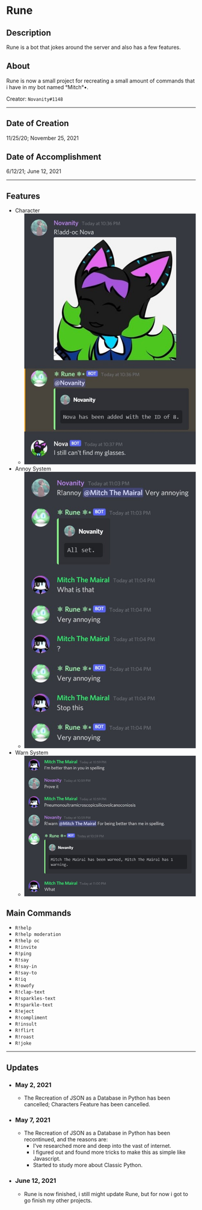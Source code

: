 # Rune

## Description
Rune is a bot that jokes around the server and also has a few features.

## About
Rune is now a small project for recreating a small amount of commands that i have in my bot named °Mitch°•.

Creator: `Novanity#1148`

- - -

## Date of Creation
11/25/20; November 25, 2021

## Date of Accomplishment
6/12/21; June 12, 2021

- - -

## Features
- Character
    - ![Character](./Assets/Character.jpg)
- Annoy System
    - ![Annoy System](./Assets/Annoy_System.jpg)
- Warn System
    - ![Warn System](./Assets/Warn_System.jpg)

## Main Commands

- `R!help`
- `R!help moderation`
- `R!help oc`
- `R!invite`
- `R!ping`
- `R!say`
- `R!say-in`
- `R!say-to`
- `R!iq`
- `R!owofy`
- `R!clap-text`
- `R!sparkles-text`
- `R!sparkle-text`
- `R!eject`
- `R!compliment`
- `R!insult`
- `R!flirt`
- `R!roast`
- `R!joke`

- - -

## Updates

- ### May 2, 2021
    - The Recreation of JSON as a Database in Python has been cancelled; Characters Feature has been cancelled.

- ### May 7, 2021
    - The Recreation of JSON as a Database in Python has been recontinued, and the reasons are:
        - I've researched more and deep into the vast of internet.
        - I figured out and found more tricks to make this as simple like Javascript.
        - Started to study more about Classic Python.

- ### June 12, 2021
    - Rune is now finished, i still might update Rune, but for now i got to go finish my other projects.